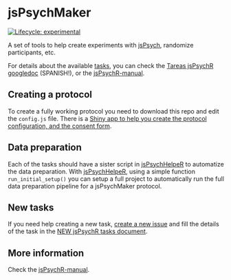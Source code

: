 # jsPsychMaker

<!-- badges: start -->
[![Lifecycle: experimental](https://img.shields.io/badge/lifecycle-experimental-orange.svg)](https://www.tidyverse.org/lifecycle/#experimental)
<!-- badges: end -->


A set of tools to help create experiments with [jsPsych](https://www.jspsych.org/), randomize participants, etc.

For details about the available [tasks](https://github.com/gorkang/jsPsychMaker/tree/main/canonical_protocol/tasks), you can check the [Tareas jsPsychR googledoc](https://docs.google.com/spreadsheets/d/1Eo0F4GcmqWZ1cghTpQlA4aHsc8kTABss-HAeimE2IqA/edit#gid=0) (SPANISH!), or the [jsPsychR-manual](https://gorkang.github.io/jsPsychR-manual/jsPsychMaker.html#available-tasks).

## Creating a protocol

To create a fully working protocol you need to download this repo and edit the `config.js` file. There is a [Shiny app to help you create the protocol configuration, and the consent form](https://gorkang.shinyapps.io/jsPsychMaker_config/).  

## Data preparation

Each of the tasks should have a sister script in [jsPsychHelpeR](https://github.com/gorkang/jsPsychHelpeR) to automatize the data preparation. With [jsPsychHelpeR](https://github.com/gorkang/jsPsychHelpeR), using a simple function `run_initial_setup()` you can setup a full project to automatically run the full data preparation pipeline for a jsPsychMaker protocol.  


## New tasks

If you need help creating a new task, [create a new  issue](https://github.com/gorkang/jsPsychMaker/issues/new?assignees=HeRm4nV&labels=NEW+TASK&template=new-task.md&title=New+task%3A+%5BNAME+OF+THE+TASK%5D) and fill the details of the task in the [NEW jsPsychR tasks document](https://docs.google.com/spreadsheets/d/1LAsyTZ2ZRP_xLiUBkqmawwnKWgy8OCwq4mmWrrc_rpQ/edit#gid=0).  


## More information

Check the [jsPsychR-manual](https://gorkang.github.io/jsPsychR-manual/jsPsychMaker.html).  
